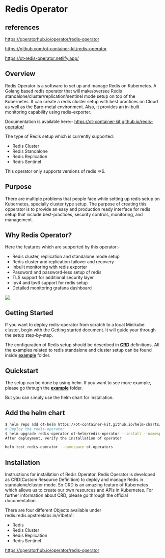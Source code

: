 # Redis Operator

## references

<https://operatorhub.io/operator/redis-operator>

<https://github.com/ot-container-kit/redis-operator>

<https://ot-redis-operator.netlify.app/>

## Overview

Redis Operator is a software to set up and manage Redis on Kubernetes.
A Golang based redis operator that will make/oversee Redis standalone/cluster/replication/sentinel mode setup on top of the Kubernetes. It can create a redis cluster setup with best practices on Cloud as well as the Bare-metal environment. Also, it provides an in-built monitoring capability using redis-exporter.

Documentation is available here:- <https://ot-container-kit.github.io/redis-operator/>

The type of Redis setup which is currently supported:

- Redis Cluster
- Redis Standalone
- Redis Replication
- Redis Sentinel

This operator only supports versions of redis =>6.

## Purpose

There are multiple problems that people face while setting up redis setup on Kubernetes, specially cluster type setup. The purpose of creating this opperator is to provide an easy and production ready interface for redis setup that include best-practices, security controls, monitoring, and management.

## Why Redis Operator?

Here the features which are supported by this operator:-

- Redis cluster, replication and standalone mode setup
- Redis cluster and replication failover and recovery
- Inbuilt monitoring with redis exporter
- Password and password-less setup of redis
- TLS support for additional security layer
- Ipv4 and Ipv6 support for redis setup
- Detailed monitoring grafana dashboard

![](https://ot-redis-operator.netlify.app/images/redis-operator-architecture.png)

## Getting Started

If you want to deploy redis-operator from scratch to a local Minikube cluster, begin with the Getting started document. It will guide your through the setup step-by-step.

The configuration of Redis setup should be described in **[CRD](https://github.com/OT-CONTAINER-KIT/redis-operator/blob/master/config/crd/bases)** definitions. All the examples related to redis standalone and cluster setup can be found inside **[example](https://github.com/OT-CONTAINER-KIT/redis-operator/blob/master/example)** folder.

## Quickstart

The setup can be done by using helm. If you want to see more example, please go through the **[example](https://github.com/OT-CONTAINER-KIT/redis-operator/blob/master/example)** folder.

But you can simply use the helm chart for installation.

## Add the helm chart

```bash
$ helm repo add ot-helm https://ot-container-kit.github.io/helm-charts/
# Deploy the redis-operator
$ helm upgrade redis-operator ot-helm/redis-operator --install --namespace ot-operators
After deployment, verify the installation of operator

helm test redis-operator --namespace ot-operators
```

## Installation

Instructions for installation of Redis Operator.
Redis Operator is developed as CRD(Custom Resource Definition) to deploy and manage Redis in standalone/cluster mode. So CRD is an amazing feature of Kubernetes which allows us to create our own resources and APIs in Kubernetes. For further information about CRD, please go through the official documentation.

There are four different Objects available under redis.redis.opstreelabs.in/v1beta1:

- Redis
- Redis Cluster
- Redis Replication
- Redis Sentinel

<https://operatorhub.io/operator/redis-operator>
